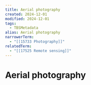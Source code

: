 ```yaml
---
title: Aerial photography
created: 2024-12-01
modified: 2024-12-01
tags:
  - TBSMetadata
alias: Aerial photography
narrowerTerm:
  - "[[15733 Photography]]"
relatedTerm:
  - "[[17525 Remote sensing]]"
---
```

# Aerial photography
